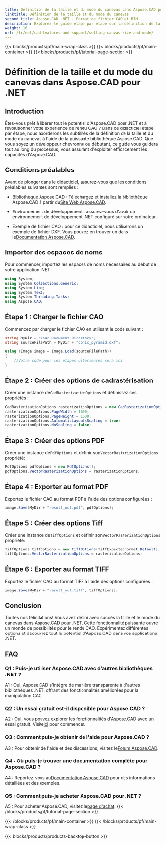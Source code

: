 ```yaml
---
title: Définition de la taille et du mode du canevas dans Aspose.CAD pour .NET
linktitle: Définition de la taille et du mode du canevas
second_title: Aspose.CAD .NET - Format de fichier CAO et BIM
description: Explorez le guide étape par étape sur la définition de la taille et du mode du canevas dans Aspose.CAD pour .NET. Optimisez facilement votre rendu CAO à l’aide de ce didacticiel complet.
weight: 16
url: /fr/net/cad-features-and-support/setting-canvas-size-and-mode/
---
```


{{< blocks/products/pf/main-wrap-class >}}
{{< blocks/products/pf/main-container >}}
{{< blocks/products/pf/tutorial-page-section >}}

# Définition de la taille et du mode du canevas dans Aspose.CAD pour .NET

## Introduction

Êtes-vous prêt à libérer tout le potentiel d'Aspose.CAD pour .NET et à révolutionner votre expérience de rendu CAO ? Dans ce didacticiel étape par étape, nous aborderons les subtilités de la définition de la taille et du mode du canevas à l'aide de la puissante bibliothèque Aspose.CAD. Que vous soyez un développeur chevronné ou débutant, ce guide vous guidera tout au long du processus, vous assurant d'exploiter efficacement les capacités d'Aspose.CAD.

## Conditions préalables

Avant de plonger dans le didacticiel, assurez-vous que les conditions préalables suivantes sont remplies :

-  Bibliothèque Aspose.CAD : Téléchargez et installez la bibliothèque Aspose.CAD à partir du[Site Web Aspose.CAD](https://releases.aspose.com/cad/net/).

- Environnement de développement : assurez-vous d'avoir un environnement de développement .NET configuré sur votre ordinateur.

-  Exemple de fichier CAO : pour ce didacticiel, nous utiliserons un exemple de fichier DXF. Vous pouvez en trouver un dans le[Documentation Aspose.CAD](https://reference.aspose.com/cad/net/).

## Importer des espaces de noms

Pour commencer, importez les espaces de noms nécessaires au début de votre application .NET :

```csharp
using System;
using System.Collections.Generic;
using System.Linq;
using System.Text;
using System.Threading.Tasks;
using Aspose.CAD;
```

## Étape 1 : Charger le fichier CAO

Commencez par charger le fichier CAO en utilisant le code suivant :

```csharp
string MyDir = "Your Document Directory";
string sourceFilePath = MyDir + "conic_pyramid.dxf";

using (Image image = Image.Load(sourceFilePath))
{
    //Votre code pour les étapes ultérieures sera ici
}
```

## Étape 2 : Créer des options de cadrastérisation

 Créer une instance de`CadRasterizationOptions` et définissez ses propriétés :

```csharp
CadRasterizationOptions rasterizationOptions = new CadRasterizationOptions();
rasterizationOptions.PageWidth = 1600;
rasterizationOptions.PageHeight = 1600;
rasterizationOptions.AutomaticLayoutsScaling = true;
rasterizationOptions.NoScaling = false;
```

## Étape 3 : Créer des options PDF

 Créer une instance de`PdfOptions` et définir son`VectorRasterizationOptions` propriété:

```csharp
PdfOptions pdfOptions = new PdfOptions();
pdfOptions.VectorRasterizationOptions = rasterizationOptions;
```

## Étape 4 : Exporter au format PDF

Exportez le fichier CAO au format PDF à l'aide des options configurées :

```csharp
image.Save(MyDir + "result_out.pdf", pdfOptions);
```

## Étape 5 : Créer des options Tiff

 Créer une instance de`TiffOptions` et définir son`VectorRasterizationOptions` propriété:

```csharp
TiffOptions tiffOptions = new TiffOptions(TiffExpectedFormat.Default);
tiffOptions.VectorRasterizationOptions = rasterizationOptions;
```

## Étape 6 : Exporter au format TIFF

Exportez le fichier CAO au format TIFF à l'aide des options configurées :

```csharp
image.Save(MyDir + "result_out.tiff", tiffOptions);
```

## Conclusion

Toutes nos félicitations! Vous avez défini avec succès la taille et le mode du canevas dans Aspose.CAD pour .NET. Cette fonctionnalité puissante ouvre un monde de possibilités pour le rendu CAO. Expérimentez différentes options et découvrez tout le potentiel d'Aspose.CAD dans vos applications .NET.

## FAQ

### Q1 : Puis-je utiliser Aspose.CAD avec d’autres bibliothèques .NET ?

A1 : Oui, Aspose.CAD s'intègre de manière transparente à d'autres bibliothèques .NET, offrant des fonctionnalités améliorées pour la manipulation CAO.

### Q2 : Un essai gratuit est-il disponible pour Aspose.CAD ?

 A2 : Oui, vous pouvez explorer les fonctionnalités d'Aspose.CAD avec un essai gratuit. Visite[ici](https://releases.aspose.com/) pour commencer.

### Q3 : Comment puis-je obtenir de l'aide pour Aspose.CAD ?

 A3 : Pour obtenir de l'aide et des discussions, visitez le[Forum Aspose.CAD](https://forum.aspose.com/c/cad/19).

### Q4 : Où puis-je trouver une documentation complète pour Aspose.CAD ?

 A4 : Reportez-vous au[Documentation Aspose.CAD](https://reference.aspose.com/cad/net/) pour des informations détaillées et des exemples.

### Q5 : Comment puis-je acheter Aspose.CAD pour .NET ?

 A5 : Pour acheter Aspose.CAD, visitez le[page d'achat](https://purchase.aspose.com/buy).
{{< /blocks/products/pf/tutorial-page-section >}}

{{< /blocks/products/pf/main-container >}}
{{< /blocks/products/pf/main-wrap-class >}}

{{< blocks/products/products-backtop-button >}}
